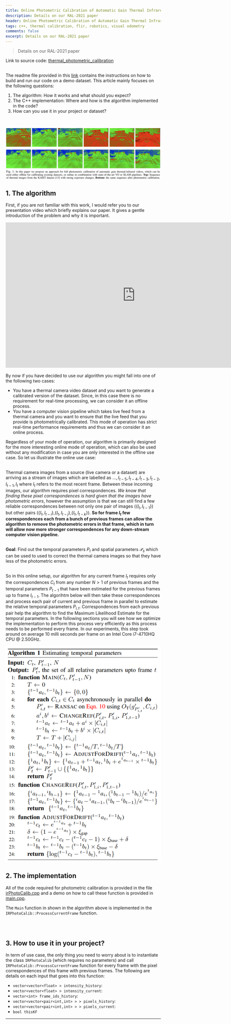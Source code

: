 ```yaml
---
title: Online Photometric Calibration of Automatic Gain Thermal Infrared Cameras
description: Details on our RAL-2021 paper
header: Online Photometric Calibration of Automatic Gain Thermal Infrared Cameras
tags: c++, thermal calibration, flir, robotics, visual odometry
comments: false
excerpt: Details on our RAL-2021 paper
---
```


> Details on our RAL-2021 paper

Link to source code: [thermal_photometric_calibration](https://github.com/mpdmanash/thermal_photometric_calibration)
<br>
<br>

The readme file provided in this [link](https://github.com/mpdmanash/thermal_photometric_calibration/blob/master/README.md) contains the instructions on how to build and run our code on a demo dataset. This article mainly focuses on the following questions:
 1. The algorithm: How it works and what should you expect?
 2. The C++ implementation: Where and how is the algorithm implemented in the code?
 3. How can you use it in your project or dataset?

 <br>  

 ![irpc-banner](/img/irpc-banner.png "IR Photo Calib Banner")
   
## 1. The algorithm  
First, if you are not familiar with this work, I would refer you to our presentation video which briefly explains our paper. It gives a gentle introduction of the problem and why it is important.

<iframe width="840" height="472" src="https://www.youtube.com/embed/43IW5--44B8" title="YouTube video player" frameborder="0" allow="accelerometer; autoplay; clipboard-write; encrypted-media; gyroscope; picture-in-picture" allowfullscreen></iframe>

By now if you have decided to use our algorithm you might fall into one of the following two cases:
- You have a thermal camera video dataset and you want to generate a calibrated version of the dataset. Since, in this case there is no requirement for real-time processing, we can consider it an offline process.
- You have a computer vision pipeline which takes live feed from a thermal camera and you want to ensure that the live feed that you provide is photometrically calibrated. This mode of operation has strict real-time performance requirements and thus we can consider it an online process.

Regardless of your mode of operation, our algorithm is primarily designed for the more interesting online mode of operation, which can also be used without any modification in case you are only interested in the offline use case. So let us illustrate the online use case: <br/><br/>
 

Thermal camera images from a source (live camera or a dataset) are arriving as a stream of images which are labelled as $\ldots, I_{t-5}, I_{t-4}, I_{t-3}, I_{t-2}, I_{t-1}, I_{t}$ where $I_t$ refers to the most recent frame. Between these incoming images, our algorithm requires pixel correspondences. *We know that finding these pixel correspondences is hard given that the images have photometric errors*, however the assumption is that we can still find a few reliable correspondences between not only one pair of images ({$I_t, I_{t-1}$}) but other pairs ({$I_t, I_{t-i}$},{$I_t, I_{t-j}$},{$I_t, I_{t-k}$}). **So for frame $I_t$ few correspondences each from a bunch of previous frames can allow the algorithm to remove the photometric errors in that frame, which in turn will allow now more stronger correspondences for any down-stream computer vision pipeline.**  <br/><br/>
 

 **Goal**: Find out the temporal parameters $P_t$ and spatial parameters $\mathcal{P}_s$ which can be used to used to correct the thermal camera images so that they have less of the photometric errors.<br/><br/>

So in this online setup, our algorithm for any current frame $I_t$ requires only the correspondences $C_t$ from any number $N>1$ of previous frames and the temporal parameters $P_{t-1}$ that have been estimated for the previous frames up to frame $I_{t-1}$. The algorihtm below will then take these correspondences and process each pair of current and previous frame in parallel to estimate the relative temporal parameters $P_{i,t}$. Correspondences from each previous pair help the algorithm to find the Maximum Likelihood Estimate for the temporal parameters. In the following sections you will see how we optimize the implementation to perform this process very efficiently as this process needs to be performed every frame. In our experiments, this step took around on average 10 milli seconds per frame on an Intel Core i7-4710HQ CPU @ 2.50GHz.

![algo1](/img/algo1.png "Algorithm 1")



## 2. The implementation   
All of the code required for photometric calibration is provided in the file [irPhotoCalib.cpp](https://github.com/mpdmanash/thermal_photometric_calibration/blob/master/irPhotoCalib.cpp) and a demo on how to call these function is provided in [main.cpp](https://github.com/mpdmanash/thermal_photometric_calibration/blob/master/main.cpp). <br/>

The $\texttt{Main}$ function in shown in the algorithm above is implemented in the `IRPhotoCalib::ProcessCurrentFrame` function. 

<br/> <br/>
## 3. How to use it in your project?  
In term of use case, the only thing you need to worry about is to instantiate the class `IRPhotoCalib` (which requires no parameters) and call `IRPhotoCalib::ProcessCurrentFrame` function for every frame with the pixel correspondences of this frame with previous frames. The following are details on each input that goes into this function:
- `vector<vector<float> > intensity_history`:
- `vector<vector<float> > intensity_current`:
- `vector<int> frame_ids_history`:
- `vector<vector<pair<int,int> > > pixels_history`:
- `vector<vector<pair<int,int> > > pixels_current`:
- `bool thisKF`

 <script type="text/javascript"
        src="https://cdnjs.cloudflare.com/ajax/libs/mathjax/2.7.0/MathJax.js?config=TeX-AMS_CHTML"></script>
<script type="text/x-mathjax-config">
MathJax.Hub.Config({
tex2jax: {
inlineMath: [['$','$'], ['\\(','\\)']],
processEscapes: true},
jax: ["input/TeX","input/MathML","input/AsciiMath","output/CommonHTML"],
extensions: ["tex2jax.js","mml2jax.js","asciimath2jax.js","MathMenu.js","MathZoom.js","AssistiveMML.js", "[Contrib]/a11y/accessibility-menu.js"],
TeX: {
extensions: ["AMSmath.js","AMSsymbols.js","noErrors.js","noUndefined.js"],
equationNumbers: {
autoNumber: "AMS"
}
}
});
</script>

----
